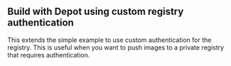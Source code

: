## Build with Depot using custom registry authentication

This extends the simple example to use custom authentication for the registry. This is useful when you want to push images to a private registry that requires authentication.
